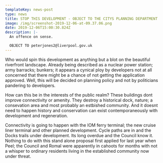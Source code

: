 ```yaml
---
templateKey: news-post
type: news
title: STOP THIS DEVELOPMENT - OBJECT TO THE CITYS PLANNING DEPARTMENT
image: /img/screenshot-2019-12-06-at-09.37.06.png
date: 2019-12-06T15:00:30.824Z
description: |-
  An offence on sense. 

  OBJECT TO peterjones2@liverpool.gov.uk
---
```

Who would spin this development as anything but a blot on the beautiful riverfront landscape. Already being described as a nuclear power station; army barracks; bunkers; it appears a cynical ploy by developers not at all concerned that there might be a chance of not getting the application approved. Well, this will be decided on planning policy and not by politicians pandering to developers. 

How can this be in the interests of the public realm? These buildings dont improve connectivity or amenity. They destroy a historical dock, nature; a consevation area and most probably an estbished community. And it doesnt need to happen history and conservation can exist contemporaneously with development and regeneration. 

Connectivity is going to happen  with the IOM ferry terminal; the new cruise liner terminal and other planned development. Cycle paths are in and the Docks trails under development. Its long overdue and the Council know it. Nothing to do with this stand alone proposal  first applied for last year when Peel; the Council and Romal were apparently in cahoots for months with not a whisper to ordinary residents living in the established community now under threat.
